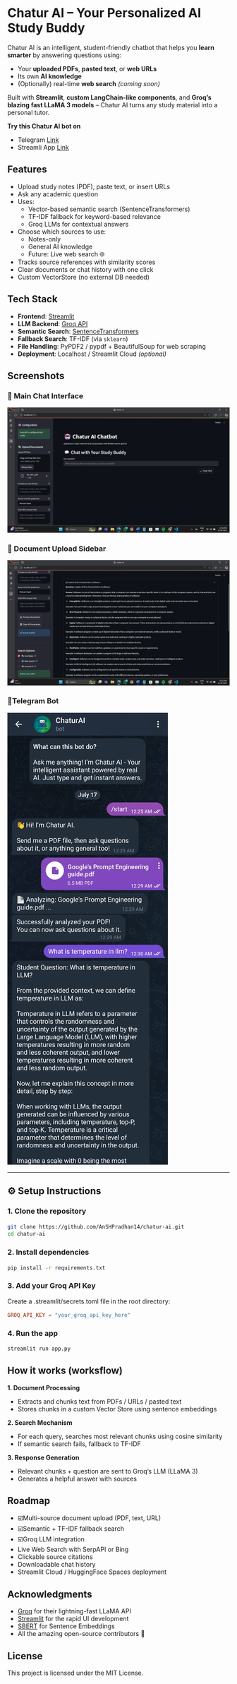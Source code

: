 # Chatur AI – Your Personalized AI Study Buddy

Chatur AI is an intelligent, student-friendly chatbot that helps you **learn smarter** by answering questions using:
- Your **uploaded PDFs**, **pasted text**, or **web URLs**
- Its own **AI knowledge**
- (Optionally) real-time **web search** *(coming soon)*

Built with **Streamlit**, **custom LangChain-like components**, and **Groq’s blazing fast LLaMA 3 models** – Chatur AI turns any study material into a personal tutor.

**Try this Chatur AI bot on**
- Telegram [Link](https://t.me/chatur_ai_bot)
- Streamli App [Link](https://chatur-ai.streamlit.app)

## Features

- Upload study notes (PDF), paste text, or insert URLs
- Ask any academic question
- Uses:
  - Vector-based semantic search (SentenceTransformers)
  - TF-IDF fallback for keyword-based relevance
  - Groq LLMs for contextual answers
- Choose which sources to use:
  - Notes-only
  - General AI knowledge
  - Future: Live web search 🌐
- Tracks source references with similarity scores
- Clear documents or chat history with one click
- Custom VectorStore (no external DB needed)



## Tech Stack

- **Frontend**: [Streamlit](https://streamlit.io/)
- **LLM Backend**: [Groq API](https://groq.com/)
- **Semantic Search**: [SentenceTransformers](https://www.sbert.net/)
- **Fallback Search**: TF-IDF (via `sklearn`)
- **File Handling**: PyPDF2 / pypdf + BeautifulSoup for web scraping
- **Deployment**: Localhost / Streamlit Cloud *(optional)*



## Screenshots
### 🔹 Main Chat Interface
![Chat Interface](https://github.com/AnshPradhan14/chatur_ai/blob/main/Screenshos/chat_interface.png)

### 🔹 Document Upload Sidebar
![Sidebar](https://github.com/AnshPradhan14/chatur_ai/blob/main/Screenshos/upload_sidebar.png)

### 🔹Telegram Bot
![Chat Interface](https://github.com/AnshPradhan14/chatur_ai/blob/main/Screenshos/IMG_20250717_003708.jpg)



---

## ⚙️ Setup Instructions

### 1. Clone the repository
```bash
git clone https://github.com/AnSHPradhan14/chatur-ai.git
cd chatur-ai
```

### 2. Install dependencies
```bash
pip install -r requirements.txt
```

### 3. Add your Groq API Key
Create a .streamlit/secrets.toml file in the root directory:
```toml
GROQ_API_KEY = "your_groq_api_key_here"
```

### 4. Run the app
```bash
streamlit run app.py
```

## How it works (worksflow)
**1. Document Processing**
- Extracts and chunks text from PDFs / URLs / pasted text
- Stores chunks in a custom Vector Store using sentence embeddings

**2. Search Mechanism**
- For each query, searches most relevant chunks using cosine similarity
- If semantic search fails, fallback to TF-IDF

**3. Response Generation**

- Relevant chunks + question are sent to Groq’s LLM (LLaMA 3)
- Generates a helpful answer with sources

## Roadmap
- ☑️Multi-source document upload (PDF, text, URL)
- ☑️Semantic + TF-IDF fallback search
- ☑️Groq LLM integration
- Live Web Search with SerpAPI or Bing
- Clickable source citations
- Downloadable chat history
- Streamlit Cloud / HuggingFace Spaces deployment


## Acknowledgments
- [Groq](https://groq.com/) for their lightning-fast LLaMA API
- [Streamlit](https://streamlit.io/) for the rapid UI development
- [SBERT](https://www.sbert.net/) for Sentence Embeddings
- All the amazing open-source contributors 🙌


## License
This project is licensed under the MIT License.
